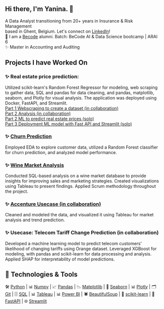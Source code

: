 ## Hi there, I'm Yanina. 👋

A Data Analyst transitioning from 20+ years in Insurance & Risk Management<br>
based in Ghent, Belgium. Let's connect on  [LinkedIn](https://www.linkedin.com/in/yanina-andriienko/)!<br>
🌱 I am a [Becode](https://becode.org/) alumni. Batch: BeCode AI & Data Science bootcamp | ARAI 6<br>
✨ Master in Accounting and Auditing<br>

## Projects I have Worked On <br>
### ✨ Real estate price prediction:<br>
Utilized scikit-learn's Random Forest Regressor for modeling, web scraping to gather data, SQL and pandas for data cleaning, and pandas, matplotlib, seaborn, and Plotly for visual analysis. The application was deployed using Docker, FastAPI, and Streamlit. <br>
[Part 1 Webscraping to create a dataset (in collaboration)](https://github.com/Yanina-Andriienko/immo-eliza-scraping-scrapegoat)<br>
[Part 2 Analysis (in collaboration)](https://github.com/Yanina-Andriienko/immo-eliza-scrapeGOATS-analysis)<br>
[Part 2 ML to predict real estate prices (solo)](https://github.com/Yanina-Andriienko/immo-eliza-ml)<br>
[Part 3 Deployment ML model with Fast API and Streamlit (solo)](https://github.com/Yanina-Andriienko/immo-eliza-deployment)<br>

### ✨ [Churn Prediction](https://github.com/Yanina-Andriienko/Churn-prediction)<br>
Employed EDA to explore customer data, utilized a Random Forest classifier for churn prediction, and analyzed model performance.<br>

### ✨ [Wine Market Analysis](https://github.com/Yanina-Andriienko/wine-market-analysis)<br>
Conducted SQL-based analysis on a wine market database to provide insights for improving sales and marketing strategies. Created visualizations using Tableau to present findings. Applied Scrum methodology throughout the project.<br>

### ✨ [Accenture Usecase (in collaboration)](https://public.tableau.com/app/profile/ariana.bik/viz/Dragonyte_analysis/Story1)<br>
Cleaned and modeled the data, and visualized it using Tableau for market analysis and trend prediction.<br>

### ✨ Usecase: Telecom Tariff Change Prediction (in collaboration)<br>
Developed a machine learning model to predict telecom customers' likelihood of changing tariffs using Orange dataset. Leveraged XGBoost for modeling, with pandas and scikit-learn for data processing and analysis. Applied SHAP for interpretability of model predictions.<br>

## 🔧 Technologies & Tools<br>

🛠️ [Python](https://www.python.org/) | 📊 [Numpy](https://numpy.org/) | 📈 [Pandas](https://pandas.pydata.org/) | 📉 [Matplotlib](https://matplotlib.org/) | 🎨 [Seaborn](https://seaborn.pydata.org/) | 📊 [Plotly](https://plotly.com/) | 🗂️ [Git](https://git-scm.com/) | 🗄️ [SQL](https://www.mysql.com/) | 📊 [Tableau](https://www.tableau.com/) | 📊 [Power BI](https://powerbi.microsoft.com/) | 🕷️ [BeautifulSoup](https://www.crummy.com/software/BeautifulSoup/) | 🧠 [scikit-learn](https://scikit-learn.org/stable/) | 🚀 [FastAPI](https://fastapi.tiangolo.com/) | 🌐 [Streamlit](https://streamlit.io/)
